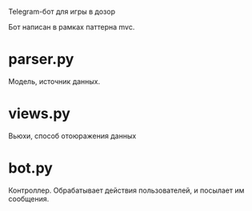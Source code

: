 Telegram-бот для игры в дозор

Бот написан в рамках паттерна mvc.

# parser.py

Модель, источник данных.

# views.py

Вьюхи, способ отоюражения данных 

# bot.py

Контроллер. Обрабатывает действия пользователей, и посылает им сообщения.
